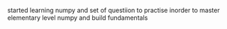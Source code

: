 started learning numpy and set of questiion to practise inorder to master elementary level numpy and build fundamentals
